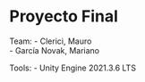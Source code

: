 # Proyecto Final

Team:
    - Clerici, Mauro	
    - García Novak, Mariano

Tools:
    - Unity Engine 2021.3.6 LTS


